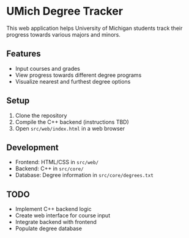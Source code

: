 # UMich Degree Tracker

This web application helps University of Michigan students track their progress towards various majors and minors.

## Features
- Input courses and grades
- View progress towards different degree programs
- Visualize nearest and furthest degree options

## Setup
1. Clone the repository
2. Compile the C++ backend (instructions TBD)
3. Open `src/web/index.html` in a web browser

## Development
- Frontend: HTML/CSS in `src/web/`
- Backend: C++ in `src/core/`
- Database: Degree information in `src/core/degrees.txt`

## TODO
- Implement C++ backend logic
- Create web interface for course input
- Integrate backend with frontend
- Populate degree database